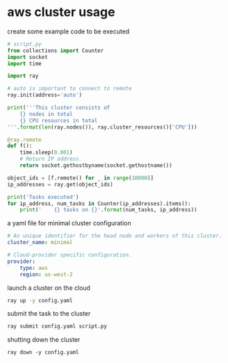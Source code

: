 # aws cluster usage

create some example code to be executed

```python
# script.py
from collections import Counter
import socket
import time

import ray

# auto is important to connect to remote
ray.init(address='auto')

print('''This cluster consists of
    {} nodes in total
    {} CPU resources in total
'''.format(len(ray.nodes()), ray.cluster_resources()['CPU']))

@ray.remote
def f():
    time.sleep(0.001)
    # Return IP address.
    return socket.gethostbyname(socket.gethostname())

object_ids = [f.remote() for _ in range(10000)]
ip_addresses = ray.get(object_ids)

print('Tasks executed')
for ip_address, num_tasks in Counter(ip_addresses).items():
    print('    {} tasks on {}'.format(num_tasks, ip_address))
```

a yaml file for minimal cluster configuration
```yaml
# An unique identifier for the head node and workers of this cluster.
cluster_name: minimal

# Cloud-provider specific configuration.
provider:
    type: aws
    region: us-west-2
```

launch a cluster on the cloud
```bash
ray up -y config.yaml
```


submit the task to the cluster
```bash
ray submit config.yaml script.py
```

shutting down the cluster
```
ray down -y config.yaml
```